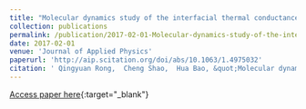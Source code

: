 ```yaml
---
title: "Molecular dynamics study of the interfacial thermal conductance of multi-walled carbon nanotubes and van der Waals force induced deformation"
collection: publications
permalink: /publication/2017-02-01-Molecular-dynamics-study-of-the-interfacial-thermal-conductance-of-multi-walled-carbon-nanotubes-and-van-der-Waals-force-induced-deformation
date: 2017-02-01
venue: 'Journal of Applied Physics'
paperurl: 'http://aip.scitation.org/doi/abs/10.1063/1.4975032'
citation: ' Qingyuan Rong,  Cheng Shao,  Hua Bao, &quot;Molecular dynamics study of the interfacial thermal conductance of multi-walled carbon nanotubes and van der Waals force induced deformation.&quot; Journal of Applied Physics, 2017.'
---
```

[Access paper here](http://aip.scitation.org/doi/abs/10.1063/1.4975032){:target="_blank"}
